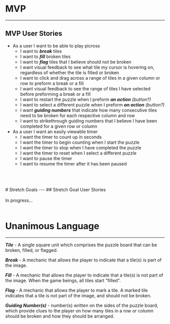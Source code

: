 # MVP
---
## MVP User Stories
- As a user I want to be able to play picross
  - I want to **_break_** tiles
  - I want to **_fill_** broken tiles
  - I want to **_flag_** tiles that I believe should not be broken
  - I want visual feedback to see what tile my cursor is hovering on, regardless of whether the tile is filled or broken
  - I want to click and drag across a range of tiles in a given column or row to preform a break or a fill
  - I want visual feedback to see the range of tiles I have selected before preforming a break or a fill
  - I want to restart the puzzle when I preform **_an action_** *(button?)*
  - I want to select a different puzzle when I preform **_an action_** *(button?)*
  - I want **_guiding numbers_** that indicate how many consecutive tiles need to be broken for each respective column and row
  - I want to strikethrough guiding numbers that I believe I have been completed for a given row or column
- As a user I want an easily viewable timer
  - I want the timer to count up in seconds
  - I want the timer to begin counting when I start the puzzle
  - I want the timer to stop when I have completed the puzzle
  - I want the timer to reset when I select a different puzzle
  - I want to pause the timer
  - I want to resume the timer after it has been paused
<br>
<br>
<br>
# Stretch Goals
---
## Stretch Goal User Stories
<br>
<br>
In progress...
<br>
<br>

# Unanimous Language
---
**_Tile_** - A single square unit which comprises the puzzle board that can be broken, filled, or flagged.

**_Break_** - A mechanic that allows the player to indicate that a tile(s) is part of the image.

**_Fill_** - A mechanic that allows the player to indicate that a tile(s) is not part of the image. When the game beings, all tiles start "filled".

**_Flag_** - A mechanic that allows the player to mark a tile. A marked tile indicates that a tile is not part of the image, and should not be broken.

**_Guiding Number(s)_** - number(s) written on the sides of the puzzle board, which provide clues to the player on how many tiles in a row or column should be broken and how they should be arranged.